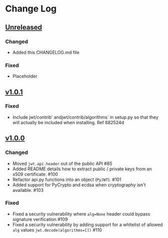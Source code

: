 Change Log
=========================================================================

[Unreleased][unreleased]
-------------------------------------------------------------------------
### Changed
- Added this CHANGELOG.md file

### Fixed
- Placeholder

[v1.0.1][1.0.1]
-------------------------------------------------------------------------
### Fixed
- Include jwt/contrib' andjwt/contrib/algorithms` in setup.py so that they will
  actually be included when installing. Ref 882524d

[v1.0.0][1.0.0]
-------------------------------------------------------------------------
### Changed
- Moved `jwt.api.header` out of the public API #85
- Added README details how to extract public / private keys from an x509 certificate. #100
- Refactor api.py functions into an object (`PyJWT`). #101
- Added support for PyCrypto and ecdsa when cryptography isn't available. #103

### Fixed
- Fixed a security vulnerability where `alg=None` header could bypass signature verification #109
- Fixed a security vulnerability by adding support for a whitelist of allowed `alg` values `jwt.decode(algorithms=[])` #110


[unreleased]: https://github.com/jpadilla/pyjwt/compare/1.0.1...HEAD
[1.0.1]: https://github.com/jpadilla/pyjwt/compare/1.0.0...1.0.1
[1.0.0]: https://github.com/jpadilla/pyjwt/compare/0.4.3...1.0.0
